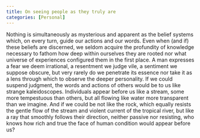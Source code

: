 ```yaml
---
title: On seeing people as they truly are
categories: [Personal]
---
```


Nothing is simultaneously as mysterious and apparent as the belief systems
which, on every turn, guide our actions and our words. Even when (and if) these
beliefs are discerned, we seldom acquire the profundity of knowledge necessary
to fathom how deep within ourselves they are rooted nor what universe of experiences
configured them in the first place. A man expresses a fear we deem irrational, a
resentment we judge vile, a sentiment we suppose obscure, but very rarely
do we penetrate its essence nor take it as a lens through which to observe the
deeper personality. If we could suspend judgment, the words and actions of
others would be to us like strange kaleidoscopes. Individuals appear before us
like a stream, some more tempestuous than others, but all flowing like water
more transparent than we imagine. And if we could be not like the rock, which
equally resists the gentle flow of the stream and violent current of the
tropical river, but like a ray that smoothly follows their direction, neither
passive nor resisting, who knows how rich and true the face of human condition
would appear before us?



